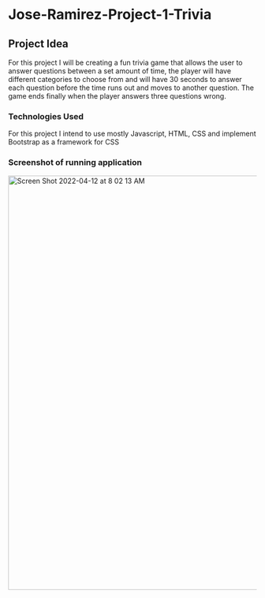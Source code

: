 # Jose-Ramirez-Project-1-Trivia

## Project Idea
For this project I will be creating a fun trivia game that allows the user to answer questions between a set amount of time, the player will have different categories to choose from and will have 30 seconds to answer each question before the time runs out and moves to another question. The game ends finally when the player answers three questions wrong.

### Technologies Used
For this project I intend to use mostly Javascript, HTML, CSS and implement Bootstrap as a framework for CSS


### Screenshot of running application

<img width="840" alt="Screen Shot 2022-04-12 at 8 02 13 AM" src="https://user-images.githubusercontent.com/74684215/162968591-d40ecf86-6898-41ac-8d75-3eec80d40b49.png">
